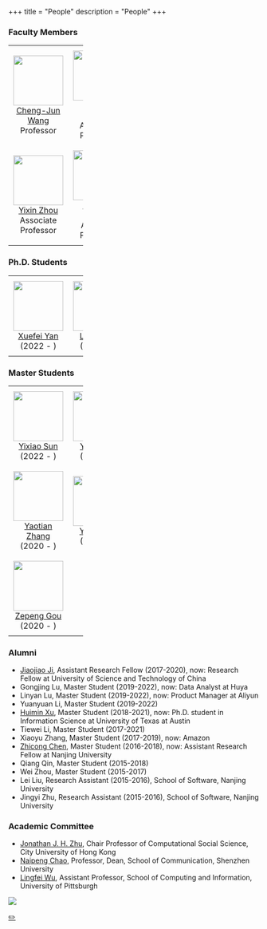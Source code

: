 +++
title = "People"
description = "People"
+++

### Faculty Members

<table style="table-layout: auto; width: 150px">
  <tr>
    <td style="text-align: center; vertical-align: middle; padding:10px">
        <div>
            <img src="https://chengjun.github.io/authors/admin/avatar_hucdc0c36df1d51621c381efb87a23e0c7_43703_270x270_fill_q75_lanczos_center.jpg" width = 100px height = 100px><br>
            <a href="http://chengjunwang.com/">Cheng-Jun Wang</a><br>
            Professor
        </div>
    </td>
    <td style="text-align: center; vertical-align: middle; padding:10px">
        <div>
            <img src="https://kekeshang.github.io/assets/images/-96x116.jpeg" width = 100px height = 100px><br>
            <a href="https://kekeshang.github.io/">Ke-Ke Shang</a><br>
            Associate Professor
        </div>
    </td>
    <td style="text-align: center; vertical-align: middle; padding:10px">
        <div>
            <img src="https://scholar.googleusercontent.com/citations?view_op=view_photo&user=qscxWlUAAAAJ&citpid=2" width = 100px height = 100px><br>
            <a href="https://scholar.google.com/citations?user=qscxWlUAAAAJ&amp;hl=en">Zhihao Ma</a><br>
            Assistant Professor
        </div>
    </td>
  </tr>
  <tr>    
    <td style="text-align: center; vertical-align: middle; padding:10px">
        <div>
            <img src="https://zhouyixin.xyz/image/https%3A%2F%2Fs3-us-west-2.amazonaws.com%2Fsecure.notion-static.com%2F7ea1fe81-6cef-4dac-952c-3807fe426b98%2FIMG_1196_.jpg?table=block&id=3cb2fb58-19e4-4d51-be13-fc8b6089b258&spaceId=949b0961-e586-4e70-926a-3778ff946257&width=250&userId=&cache=v2" width = 100px height = 100px><br>
            <a href="https://zhouyixin.xyz/">Yixin Zhou</a><br>
            Associate Professor
        </div>
    </td>
    <td style="text-align: center; vertical-align: middle; padding:10px">
        <div>
            <img src="https://zhicongchen.github.io/images/czc.png" width = 100px height = 100px><br>
            <a href="https://zhicongchen.github.io/">Zhicong Chen</a><br>
            Assistant Professor
        </div>
    </td>
  </tr>
  
</table>

<!-- 
- [Cheng-Jun Wang](http://chengjunwang.com/), Director, Professor
- [Ke-Ke Shang](https://kekeshang.github.io/), Associate Professor
- [Zhihao Ma](https://scholar.google.com/citations?user=qscxWlUAAAAJ&hl=en), Assistant Professor
- [Yi-Xin Zhou](https://zhouyixin.xyz/), Associate Professor
- [Zhicong Chen](https://zhicongchen.github.io/), Assistant Professor
-->

### Ph.D. Students

<table style="table-layout: auto; width: 150px">
  <tr>
    <td style="text-align: center; vertical-align: middle; padding:10px">
        <div>
            <img src="https://user-images.githubusercontent.com/13479560/199401758-496be7c9-2afd-4fd2-8b83-c1ac64da1895.jpg" width = 100px height = 100px><br>
            <a href="https://xuefei-yan.github.io/">Xuefei Yan</a><br>
            (2022 - )
        </div>
    </td>
    <td style="text-align: center; vertical-align: middle; padding:10px">
        <div>
            <img src="https://user-images.githubusercontent.com/13479560/199376455-10d0082f-fec2-44a0-853f-20d637194473.jpg" width = 100px height = 100px><br>
            <a href="https://yan-lihan.github.io/">Lihan Yan</a><br>
            (2022 - )
        </div>
    </td>
  </tr>
</table>

<!-- 
| [Xuefei Yan](https://xuefei-yan.github.io/) (2022-) | [Lihan Yan](https://yan-lihan.github.io/) (2022-) |
|-----|-----|
| ![1f3fb33dba719da5ed954031d626152](https://user-images.githubusercontent.com/13479560/199376777-c6bcbbcf-fd3e-43ba-b22c-c086a3b0ebf9.jpg) | ![af0db54a7e67e25f3c10b510b8ce624](https://user-images.githubusercontent.com/13479560/199376455-10d0082f-fec2-44a0-853f-20d637194473.jpg) |
 -->

### Master Students

<table style="table-layout: auto; width: 150px">
  <tr>
    <td style="text-align: center; vertical-align: middle; padding:10px">
        <div>
            <img src="https://user-images.githubusercontent.com/13479560/199432377-9a4467cb-7ff2-4113-b652-bd7cd8a445d0.jpg" width = 100px height = 100px><br>
            <a href="https://sun-yixiao.github.io/">Yixiao Sun</a><br>
            (2022 - )
        </div>
    </td>
    <td style="text-align: center; vertical-align: middle; padding:10px">
        <div>
            <img src="https://user-images.githubusercontent.com/13479560/199432347-13e36927-8433-4a18-98b3-09d38d4d81a1.jpg" width = 100px height = 100px><br>
            <a href="https://yunjiefei.github.io">Yunjie Fei</a><br>
            (2022 - )
        </div>
    </td>
    <td style="text-align: center; vertical-align: middle; padding:10px">
        <div>
            <img src="https://user-images.githubusercontent.com/13479560/199432362-c01bec2c-b86c-4bd0-9635-21a34e6cec0c.jpg" width = 100px height = 100px><br>
            <a href="https://alexandrajiang.github.io/">Xinya Jiang</a><br>
            (2021 - )
        </div>
    </td>
  </tr>
  <tr>
    <td style="text-align: center; vertical-align: middle; padding:10px">
        <div>
            <img src="https://user-images.githubusercontent.com/13479560/199375692-6f002149-9cf5-46b0-b266-340f6adeb5c9.jpg" width = 100px height = 100px><br>
            <a href="https://yaotianzhang.github.io/">Yaotian Zhang</a><br>
            (2020 - )
        </div>
    </td>
    <td style="text-align: center; vertical-align: middle; padding:10px">
        <div>
            <img src="https://user-images.githubusercontent.com/13479560/199377889-f621221c-dbeb-408e-b145-ef58efa72d7f.png" width = 100px height = 100px><br>
            <a href="https://liyuduan817.github.io/">Yuduan Li</a><br>
            (2020 - )
        </div>
    </td>
    <td style="text-align: center; vertical-align: middle; padding:10px">
        <div>
            <img src="https://user-images.githubusercontent.com/13479560/199470472-63395efc-23d3-4a8d-ad1b-57301201145b.jpg" width = 100px height = 100px><br>
            <a href="https://18005176298.github.io/">Yu Zhou</a><br>
            (2020 - )
        </div>
    </td>
  </tr>  
    <tr>
    <td style="text-align: center; vertical-align: middle; padding:10px">
        <div>
            <img src="https://pennygou.github.io/assets/images/img-6355-2000x1333.jpeg" width = 100px height = 100px><br>
            <a href="https://pennygou.github.io/">Zepeng Gou</a><br>
            (2020 - )
        </div>
    </td>
  </tr>  
</table>

<!--
| [Yixiao Sun](https://sun-yixiao.github.io/) (2022-)  | [Yunjie Fei](https://yunjiefei.github.io) (2022-) | 
|-----|-----|
| https://sun-yixiao.github.io/ | https://yunjiefei.github.io |

| [Xinya Jiang](https://alexandrajiang.github.io/) (2021-) |
|-----|
| https://alexandrajiang.github.io/ |

| [Yaotian Zhang](https://yaotianzhang.github.io/) (2020-) | [Yuduan Li](https://liyuduan817.github.io/) (2020-) | [Yu Zhou](https://18005176298.github.io/) (2020-) | [Zepeng Gou](https://pennygou.github.io/) (2020-) |
|-----|-----|-----|-----|
| ![5688cace5bf58fc057dbfc7dad9422c](https://user-images.githubusercontent.com/13479560/199375692-6f002149-9cf5-46b0-b266-340f6adeb5c9.jpg) | ![593eebbdc227b1ebd3d5fb4981dd081](https://user-images.githubusercontent.com/13479560/199377889-f621221c-dbeb-408e-b145-ef58efa72d7f.png) | https://18005176298.github.io/ | https://pennygou.github.io/ |
-->

### Alumni

- [Jiaojiao Ji](https://www.researchgate.net/profile/Jiaojiao-Ji), Assistant Research Fellow (2017-2020), now: Research Fellow at University of Science and Technology of China
- Gongjing Lu, Master Student (2019-2022), now: Data Analyst at Huya
- Linyan Lu, Master Student (2019-2022), now: Product Manager at Aliyun
- Yuanyuan Li, Master Student (2019-2022)
- [Huimin Xu](http://xuhuimin2017.github.io/), Master Student (2018-2021), now: Ph.D. student in Information Science at University of Texas at Austin 
- Tiewei Li, Master Student (2017-2021)
- Xiaoyu Zhang, Master Student (2017-2019), now: Amazon
- [Zhicong Chen](https://zhicongchen.github.io/), Master Student (2016-2018), now: Assistant Research Fellow at Nanjing University
- Qiang Qin, Master Student (2015-2018)
- Wei Zhou, Master Student (2015-2017)
- Lei Liu, Research Assistant (2015-2016), School of Software, Nanjing University
- Jingyi Zhu, Research Assistant (2015-2016), School of Software, Nanjing University

### Academic Committee

- [Jonathan J. H. Zhu](https://scholar.google.com/citations?user=q41vFFQAAAAJ&hl=en), Chair Professor of Computational Social Science, City University of Hong Kong
- [Naipeng Chao](http://cmc.szu.edu.cn/Home/Default/teachersMoreE/4058.html), Professor, Dean, School of Communication, Shenzhen University
- [Lingfei Wu](https://lingfeiwu.github.io/), Assistant Professor, School of Computing and Information, University of Pittsburgh

![](/img/carousel/dj.png)

[✏️](https://github.com/socrateslab/socrateslab.github.io/edit/master/content/people.md)

